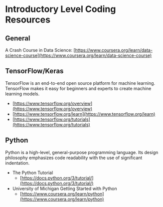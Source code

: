 # Introductory Level Coding Resources

## General

A Crash Course in Data Science: [https://www.coursera.org/learn/data-science-course](https://www.coursera.org/learn/data-science-course)

## TensorFlow/Keras

TensorFlow is an end-to-end open source platform for machine learning. TensorFlow makes it easy for beginners and experts to create machine learning models.

* [https://www.tensorflow.org/overview](https://www.tensorflow.org/overview)
* [https://www.tensorflow.org/learn](https://www.tensorflow.org/learn)
* [https://www.tensorflow.org/tutorials](https://www.tensorflow.org/tutorials)

## Python
Python is a high-level, general-purpose programming language. Its design philosophy emphasizes code readability with the use of significant indentation.

* The Python Tutorial
  * [https://docs.python.org/3/tutorial/](https://docs.python.org/3/tutorial/)
* University of Michigan Getting Started with Python
  * [https://www.coursera.org/learn/python](https://www.coursera.org/learn/python)

